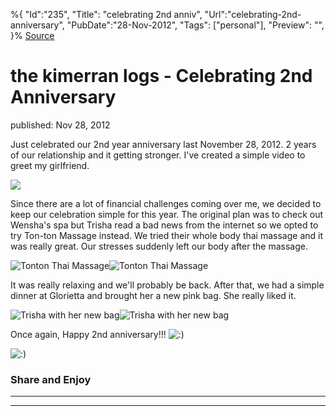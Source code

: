 ﻿%{
    "Id":"235",
    "Title": "celebrating 2nd anniv",
    "Url":"celebrating-2nd-anniversary",
    "PubDate":"28-Nov-2012",
    "Tags": ["personal"],
    "Preview": "",
}%
[Source](http://markhughneri.com/blog/145/celebrating-2nd-anniversary/ "Permalink to the kimerran logs - Celebrating 2nd Anniversary")

# the kimerran logs - Celebrating 2nd Anniversary

published: Nov 28, 2012

Just celebrated our 2nd year anniversary last November 28, 2012. 2 years of our relationship and it getting stronger. I've created a simple video to greet my girlfriend.

![][1]

Since there are a lot of financial challenges coming over me, we decided to keep our celebration simple for this year. The original plan was to check out Wensha's spa but Trisha read a bad news from the internet so we opted to try Ton-ton Massage instead. We tried their whole body thai massage and it was really great. Our stresses suddenly left our body after the massage.

![Tonton Thai Massage][1]![Tonton Thai Massage][2]

It was really relaxing and we'll probably be back. After that, we had a simple dinner at Glorietta and brought her a new pink bag. She really liked it.

![Trisha with her new bag][1]![Trisha with her new bag][3]

Once again, Happy 2nd anniversary!!! ![:\)][1]

![:\)][4]

### Share and Enjoy

* * *

* * *

[1]: http://markhughneri.com/blog/assets/loading.gif
[2]: http://markhughneri.com/blog/wp-content/uploads/2012/12/WP_000115.jpg
[3]: http://markhughneri.com/blog/wp-content/uploads/2012/12/WP_000123-224x300.jpg
[4]: http://markhughneri.com/blog/wp-includes/images/smilies/icon_smile.gif

